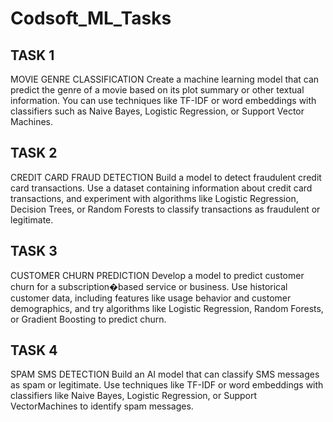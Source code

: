 # Codsoft_ML_Tasks
 ## TASK 1
MOVIE GENRE CLASSIFICATION Create a machine learning model that can predict the genre of a movie based on its plot summary or other textual information. You can use techniques like TF-IDF or word embeddings with classifiers such as Naive Bayes, Logistic Regression, or Support Vector Machines.

## TASK 2
CREDIT CARD FRAUD DETECTION Build a model to detect fraudulent credit card transactions. Use a dataset containing information about credit card transactions, and experiment with algorithms like Logistic Regression, Decision Trees, or Random Forests to classify transactions as fraudulent or legitimate.

## TASK 3
CUSTOMER CHURN PREDICTION Develop a model to predict customer churn for a subscription�based service or business. Use historical customer data, including features like usage behavior and customer demographics, and try algorithms like Logistic Regression, Random Forests, or Gradient Boosting to predict churn.

## TASK 4
SPAM SMS DETECTION Build an AI model that can classify SMS messages as spam or legitimate. Use techniques like TF-IDF or word embeddings with classifiers like Naive Bayes, Logistic Regression, or Support VectorMachines to identify spam messages.
 
